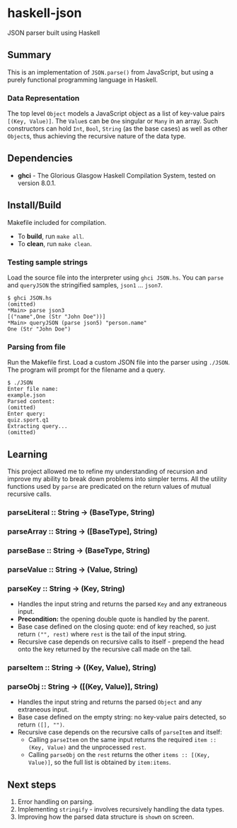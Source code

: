 # haskell-json
JSON parser built using Haskell

## Summary
This is an implementation of `JSON.parse()` from JavaScript, but using a purely functional programming language in Haskell.

### Data Representation
The top level `Object` models a JavaScript object as a list of key-value pairs `[(Key, Value)]`. The `Value`s can be `One` singular or `Many` in an array. Such constructors can hold `Int`, `Bool`, `String` (as the base cases) as well as other `Object`s, thus achieving the recursive nature of the data type.

## Dependencies
* **ghci** - The Glorious Glasgow Haskell Compilation System, tested on version 8.0.1.

## Install/Build
Makefile included for compilation.

* To **build**, run `make all`.
* To **clean**, run `make clean`.

### Testing sample strings
Load the source file into the interpreter using `ghci JSON.hs`.
You can `parse` and `queryJSON` the stringified samples, `json1` ... `json7`.
```
$ ghci JSON.hs
(omitted)
*Main> parse json3
[("name",One (Str "John Doe"))]
*Main> queryJSON (parse json5) "person.name"
One (Str "John Doe")
```

### Parsing from file
Run the Makefile first. Load a custom JSON file into the parser using `./JSON`.
The program will prompt for the filename and a query.
```
$ ./JSON
Enter file name:
example.json
Parsed content:
(omitted)
Enter query:
quiz.sport.q1
Extracting query...
(omitted)
```

## Learning
This project allowed me to refine my understanding of recursion and improve my ability to break down problems into simpler terms. All the utility functions used by `parse` are predicated on the return values of mutual recursive calls.

### parseLiteral :: String -> (BaseType, String)

### parseArray :: String -> ([BaseType], String)

### parseBase :: String -> (BaseType, String)

### parseValue :: String -> (Value, String)

### parseKey :: String -> (Key, String)
* Handles the input string and returns the parsed `Key` and any extraneous input.
* **Precondition:** the opening double quote is handled by the parent.
* Base case defined on the closing quote: end of key reached, so just return `("", rest)` where `rest` is the tail of the input string.
* Recursive case depends on recursive calls to itself - prepend the head onto the key returned by the recursive call made on the tail.

### parseItem :: String -> ((Key, Value), String)

### parseObj :: String -> ([(Key, Value)], String)
* Handles the input string and returns the parsed `Object` and any extraneous input.
* Base case defined on the empty string: no key-value pairs detected, so return `([], "")`.
* Recursive case depends on the recursive calls of `parseItem` and itself:
  * Calling `parseItem` on the same input returns the required `item :: (Key, Value)` and the unprocessed `rest`.
  * Calling `parseObj` on the `rest` returns the other `items :: [(Key, Value)]`, so the full list is obtained by `item:items`.

## Next steps
1. Error handling on parsing.
2. Implementing `stringify` - involves recursively handling the data types.
3. Improving how the parsed data structure is `show`n on screen.
